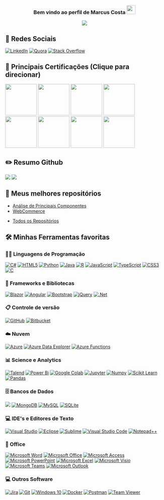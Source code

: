 <h3 align="center">
  Bem vindo ao perfil de Marcus Costa
  <img src="https://media.giphy.com/media/hvRJCLFzcasrR4ia7z/giphy.gif" width="28">
</h3>

<p align="center">
  <a href="https://github.com/DenverCoder1/readme-typing-svg"><img src="https://readme-typing-svg.herokuapp.com/?lines=Desenvolvedor,%20Analista%20e%20Cientista%20de%20dados&center=true&width=500&height=45"></a>
</p>

## 📱 Redes Sociais 

<p>
  <a href="https://www.linkedin.com/in/marcusfreitascosta"><img alt="LinkedIn" src="https://img.shields.io/badge/linkedin-%230077B5.svg?style=for-the-badge&logo=linkedin&logoColor=white"/></a>
  <a href="https://www.quora.com/profile/Marcus-Costa-26"><img alt="Quora" src="https://img.shields.io/badge/Quora-%23B92B27.svg?style=for-the-badge&logo=Quora&logoColor=white"/></a> 
 <a href="https://stackoverflow.com/users/16427724/marcus-costa?tab=profile"><img alt="Stack Overflow" src="https://img.shields.io/badge/-Stackoverflow-FE7A16?style=for-the-badge&logo=stack-overflow&logoColor=white"/></a>
</p>

## 📜 Principais Certificações (Clique para direcionar)

<p>
  <a href="https://www.credly.com/badges/ed6fe640-f66d-494e-a5ab-7510b144eb49"><img width="100px" height="100px" src="https://images.credly.com/size/680x680/images/5c8fca38-b0d2-49e5-9ad2-f3f8e79b327f/azure-data-scientist-associate-600x600.png"/></a>     
  <a href="https://www.credly.com/badges/be6b0d81-325a-4cfc-987a-3b8168427b3c"><img width="100px" height="100px" src="https://images.credly.com/size/680x680/images/5cc4fa32-c08f-43c5-ae31-3184e172ad34/CERT-Associate-Data-Analyst-600x600.png"/></a>   
  <a href="https://www.credly.com/badges/4e677928-ac66-4cda-b04b-53849c9b581e"><img width="100px" height="100px" src="https://images.credly.com/size/680x680/images/38ac16bb-aba0-449f-912d-a0112adc5657/MCSD-App_Builder.png"/></a>
  <a href="https://www.credly.com/badges/0dad026e-7ed4-412b-8c7a-42f9e24178a2"><img width="100px" height="100px" src="https://images.credly.com/size/680x680/images/b87c24db-0e54-4f78-8059-eb47675d585d/MCSA-Web_Applications.png"/></a>
   <a href="https://www.credly.com/badges/11306018-034b-48b1-893d-4f9648d563dc"><img width="100px" height="100px" src="https://images.credly.com/size/680x680/images/84f513e4-256d-4aa0-a29d-973bcb39d87a/Programming_in_HTML5_with_JavaScript_and_Css3-01.png"/></a>
  <a href="https://www.credly.com/badges/e103e3d6-1958-471e-a127-a6a56fed2908"><img width="100px" height="100px" src="https://images.credly.com/size/680x680/images/ff9e3554-46b8-474d-8a8c-9285284e6c83/Developing_Microsoft_Azure_and_Web_Services-01.png"/></a>
  <a href="https://www.credly.com/badges/c1e9690f-3544-439a-89f6-44dab5fead23"><img width="100px" height="100px" src="https://images.credly.com/size/680x680/images/cbab3216-025d-4601-86ee-c5970b348d48/Developing_ASP.NET_MVC_Web_Applications-01.png"/></a>
 <a href="https://www.credly.com/badges/85460fb3-ca46-4290-966b-c0fc1c1792d2"><img width="100px" height="100px" src="https://images.credly.com/size/680x680/images/78e39333-d0db-4931-b231-13bdb37040cc/Programming_in_C_23-01.png"/></a>
  
</p>

## ✏️ Resumo Github

<p>
  <a href="#"><img src="https://github-readme-stats.vercel.app/api/top-langs/?username=Marcus-V-Freitas&layout=compact&theme=dracula&show_icons=true"/></a>
  <a href="#"><img src="https://github-readme-stats.vercel.app/api?username=Marcus-V-Freitas&show_icons=true&theme=radical"/></a>              
</p>


## 📘 Meus melhores repositórios

<p align="left">
  <ul>
  <li><a href="https://github.com/Marcus-V-Freitas/Analise_Componentes_Principais">Análise de Principais Componentes</a></li>
  <li><a href="https://github.com/Marcus-V-Freitas/WebCommerces">WebCommerce</a></li>
  </ul>
</p>

<p align="left">
  <ul>
    <li><a href="https://github.com/Marcus-V-Freitasd">Todos os Repositórios</a></li>
  </ul>
</p>

## 🛠️ Minhas Ferramentas favoritas

### 👨‍💻 Linguagens de Programação

<p>
    <a href="#"><img alt="C#" src="https://img.shields.io/badge/c%23-%23239120.svg?style=for-the-badge&logo=c-sharp&logoColor=white"/></a>
    <a href="#"><img alt="HTML5" src="https://img.shields.io/badge/html5-%23E34F26.svg?style=for-the-badge&logo=html5&logoColor=white"/></a>
    <a href="#"><img alt="Python" src="https://img.shields.io/badge/python-%2314354C.svg?style=for-the-badge&logo=python&logoColor=white"/></a>
    <a href="#"><img alt="Java" src="https://img.shields.io/badge/java-%23ED8B00.svg?style=for-the-badge&logo=java&logoColor=white"/></a>
    <a href="#"><img alt="R" src="https://img.shields.io/badge/r-%23276DC3.svg?style=for-the-badge&logo=r&logoColor=white"/></a>
    <a href="#"><img alt="JavaScript" src="https://img.shields.io/badge/javascript-%23323330.svg?style=for-the-badge&logo=javascript&logoColor=%23F7DF1E"/></a>
    <a href="#"><img alt="TypeScript" src="https://img.shields.io/badge/typescript-%23007ACC.svg?style=for-the-badge&logo=typescript&logoColor=white"/></a>  
    <a href="#"><img alt="CSS3" src="https://img.shields.io/static/v1?style=for-the-badge&message=CSS3&color=1572B6&logo=CSS3&logoColor=FFFFFF&label="/></a>
    <a href="#"><img alt="C" src="https://img.shields.io/static/v1?style=for-the-badge&message=C&color=222222&logo=C&logoColor=A8B9CC&label="/></a>    
</p>

### 🧰 Frameworks e Bibliotecas

<p>
   <a href="#"><img alt="Blazor" src="https://img.shields.io/static/v1?style=for-the-badge&message=Blazor&color=512BD4&logo=Blazor&logoColor=FFFFFF&label="/></a>
   <a href="#"><img alt="Angular" src="https://img.shields.io/badge/angular-%23DD0031.svg?style=for-the-badge&logo=angular&logoColor=white"/><a>
   <a href="#"><img alt="Bootstrap" src="https://img.shields.io/badge/bootstrap-%23563D7C.svg?style=for-the-badge&logo=bootstrap&logoColor=white"/></a>
   <a href="#"><img alt="jQuery" src="https://img.shields.io/badge/jquery-%230769AD.svg?style=for-the-badge&logo=jquery&logoColor=white"/></a>
   <a href="#"><img alt=".Net" src="https://img.shields.io/badge/.NET-5C2D91?style=for-the-badge&logo=.net&logoColor=white"/></a>
</p>

### 📋 Controle de versão
<p>
  <a href="#"><img alt="GitHub" src="https://img.shields.io/badge/github-%23121011.svg?style=for-the-badge&logo=github&logoColor=white"/></a>
  <a href="#"><img alt="Bitbucket" src="https://img.shields.io/badge/bitbucket-%230047B3.svg?style=for-the-badge&logo=bitbucket&logoColor=white"/></a>
</p>

### ☁️ Nuvem
<p>
  <a href="#"><img alt="Azure" src="https://img.shields.io/badge/azure-%230072C6.svg?style=for-the-badge&logo=azure-devops&logoColor=white"/></a>
  <a href="#"><img alt="Azure Data Explorer" src="https://img.shields.io/static/v1?style=for-the-badge&message=Azure+Data+Explorer&color=0078D4&logo=Azure+Data+Explorer&logoColor=FFFFFF&label="/></a>
  <a href="#"><img alt="Azure Functions" src="https://img.shields.io/static/v1?style=for-the-badge&message=Azure+Functions&color=0062AD&logo=Azure+Functions&logoColor=FFFFFF&label="/></a>
</p> 

### 📊 Science e Analytics
<p>
  <a href="#"><img alt="Talend" src="https://img.shields.io/static/v1?style=for-the-badge&message=Talend&color=1675BC&logo=Talend&logoColor=FFFFFF&label="/></a>
  <a href="#"><img alt="Power Bi" src="https://img.shields.io/static/v1?style=for-the-badge&message=Power+BI&color=222222&logo=Power+BI&logoColor=F2C811&label="/></a>
  <a href="#"><img alt="Google Colab" src="https://camo.githubusercontent.com/c05a246fa2e1f60805ece5c251f8aab6f0cc4bfe520a9722fbb3d076f9307929/68747470733a2f2f696d672e736869656c64732e696f2f7374617469632f76313f7374796c653d666f722d7468652d6261646765266d6573736167653d476f6f676c652b436f6c616226636f6c6f723d323232323232266c6f676f3d476f6f676c652b436f6c6162266c6f676f436f6c6f723d463941423030266c6162656c3d"/></a>
  <a href="#"><img alt="Jupyter" src="https://img.shields.io/badge/Jupyter-%23F37626.svg?style=for-the-badge&logo=Jupyter&logoColor=white" /></a>
  <a href="#"><img alt="Numpy" src="https://img.shields.io/static/v1?style=for-the-badge&message=NumPy&color=013243&logo=NumPy&logoColor=FFFFFF&label="/></a>
  <a href="#"><img alt="Scikit Learn" src="https://img.shields.io/static/v1?style=for-the-badge&message=scikit-learn&color=222222&logo=scikit-learn&logoColor=F7931E&label="/>
  <a href="#"><img alt="Pandas" src="https://img.shields.io/badge/pandas-%23150458.svg?style=for-the-badge&logo=pandas&logoColor=white"/></a>
 </a>

</p>

### 🗄️ Bancos de Dados

<p>
    <a href="#"><img src="https://img.shields.io/static/v1?style=for-the-badge&message=Microsoft+SQL+Server&color=CC2927&logo=Microsoft+SQL+Server&logoColor=FFFFFF&label="/></a>
    <a href="#"><img alt="MongoDB" src ="https://img.shields.io/badge/MongoDB-%234ea94b.svg?style=for-the-badge&logo=mongodb&logoColor=white"/></a>
    <a href="#"><img alt="MySQL" src="https://img.shields.io/badge/mysql-%2300f.svg?style=for-the-badge&logo=mysql&logoColor=white"/></a>
    <a href="#"><img alt="SQLite" src ="https://img.shields.io/badge/sqlite-%2307405e.svg?style=for-the-badge&logo=sqlite&logoColor=white"/></a>   
</p>

### 💻 IDE's e Editores de Texto

<p>
  <a href="#"><img alt="Visual Studio" src="https://camo.githubusercontent.com/fd60f44029161b7287b32f4986ef98f1caa6705355d8df6d14db7de0b50a89ba/68747470733a2f2f696d672e736869656c64732e696f2f7374617469632f76313f7374796c653d666f722d7468652d6261646765266d6573736167653d56697375616c2b53747564696f26636f6c6f723d354332443931266c6f676f3d56697375616c2b53747564696f266c6f676f436f6c6f723d464646464646266c6162656c3d"/></a>
  <a href="#"><img alt="Eclipse" src="https://img.shields.io/static/v1?style=for-the-badge&message=Eclipse+IDE&color=2C2255&logo=Eclipse+IDE&logoColor=FFFFFF&label="/></a>
  <a href="#"><img alt="Sublime" src="https://img.shields.io/static/v1?style=for-the-badge&message=Sublime+Text&color=222222&logo=Sublime+Text&logoColor=FF9800&label="/></a>  
  <a href="#"><img alt="Visual Studio Code" src="https://img.shields.io/static/v1?style=for-the-badge&message=Visual+Studio+Code&color=007ACC&logo=Visual+Studio+Code&logoColor=FFFFFF&label="/></a>
  <a href="#"><img alt="Notepad++" src="https://img.shields.io/static/v1?style=for-the-badge&message=Notepad%2B%2B&color=222222&logo=Notepad%2B%2B&logoColor=90E59A&label="/></a>
</p>

### 💾 Office

<p>
    <a href="#"><img alt="Microsoft Word" src="https://img.shields.io/badge/Microsoft_Word-2B579A?style=for-the-badge&logo=microsoft-word&logoColor=white" /></a>
    <a href="#"><img alt="Microsoft Office" src="https://img.shields.io/badge/Microsoft_Office-D83B01?style=for-the-badge&logo=microsoft-office&logoColor=white" /></a>
    <a href="#"><img alt="Microsoft Access" src="https://img.shields.io/badge/Microsoft_Access-A4373A?style=for-the-badge&logo=microsoft-access&logoColor=white" /></a>
    <a href="#"><img alt="Microsoft PowerPoint" src="https://img.shields.io/badge/Microsoft_PowerPoint-B7472A?style=for-the-badge&logo=microsoft-powerpoint&logoColor=white" /></a>
    <a href="#"><img alt="Microsoft Excel" src="https://img.shields.io/badge/Microsoft_Excel-217346?style=for-the-badge&logo=microsoft-excel&logoColor=white" /></a>
    <a href="#"><img alt="Microsoft Visio " src="https://img.shields.io/badge/Microsoft_Visio-3955A3?style=for-the-badge&logo=microsoft-visio&logoColor=white" /></a>
    <a href="#"><img alt="Microsoft Teams" src="https://img.shields.io/static/v1?style=for-the-badge&message=Microsoft+Teams&color=6264A7&logo=Microsoft+Teams&logoColor=FFFFFF&label="/></a>
    <a href="#"><img alt="Microsoft Outlook" src="https://img.shields.io/static/v1?style=for-the-badge&message=Microsoft+Outlook&color=0078D4&logo=Microsoft+Outlook&logoColor=FFFFFF&label="/></a>
</p>

### 💻 Outros Software

<p>
    <a href="#"><img alt="Jira" src="https://img.shields.io/static/v1?style=for-the-badge&message=Jira&color=0052CC&logo=Jira&logoColor=FFFFFF&label="/></a>
    <a href="#"><img alt="Git" src="https://img.shields.io/badge/git-%23F05033.svg?style=for-the-badge&logo=git&logoColor=white"/></a>
    <a href="#"><img alt="Windows 10" src="https://img.shields.io/badge/Windows-0078D6?style=for-the-badge&logo=windows&logoColor=white" /></a>
    <a href="#"><img alt="Docker" src="https://img.shields.io/badge/docker-%230db7ed.svg?style=for-the-badge&logo=docker&logoColor=white"/></a>   
    <a href="#"><img alt="Postman" src="https://img.shields.io/badge/Postman-FF6C37?style=for-the-badge&logo=postman&logoColor=red" /></a>
    <a href="#"><img alt="Team Viewer" src="https://img.shields.io/static/v1?style=for-the-badge&message=TeamViewer&color=0E8EE9&logo=TeamViewer&logoColor=FFFFFF&label="/></a>   
</p>
